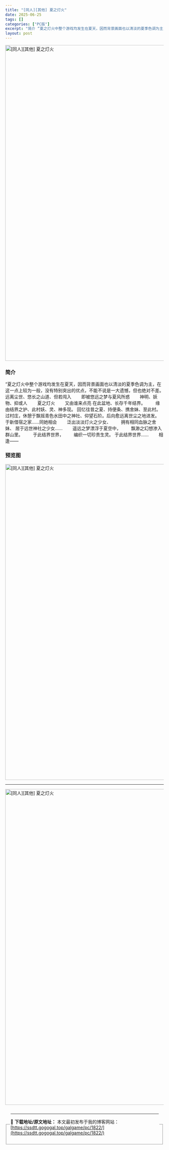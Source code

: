 ```yaml
---
title: "[同人][其他] 夏之灯火"
date: 2025-06-25
tags: []
categories: ["PC版"]
excerpt: "简介 “夏之灯火中整个游戏均发生在夏天，因而背景画面也以清淡的夏季色调为主，在这一点上较为一般，没有特别突出的优点，不能不说是一大遗憾，但也绝对不差。 远离尘世、悠长之山道、但若闯入 　　即被悠远之梦与夏风所惑 　　神明、妖物、抑或人 　　夏之灯火 　　又由谁来点亮 在此盆地、长存千年结界。 　　缘&hellip;"
layout: post
---
```



<p><img decoding="async"   src="https://ssdtt.gogogal.top/wp-content/uploads/2025/06/ea676-00.webp" loading="lazy" alt="[同人][其他] 夏之灯火" style="display: block; margin-left: auto; margin-right: auto; width: 1000px;" /></p>
<div>
<h3>简介</h3>
</p></div>
<p>“夏之灯火中整个游戏均发生在夏天，因而背景画面也以清淡的夏季色调为主，在这一点上较为一般，没有特别突出的优点，不能不说是一大遗憾，但也绝对不差。 远离尘世、悠长之山道、但若闯入 　　即被悠远之梦与夏风所惑 　　神明、妖物、抑或人 　　夏之灯火 　　又由谁来点亮 在此盆地、长存千年结界。 　　缘由结界之护、此村妖、灵、神多现。 回忆往昔之夏、持便条、携舍妹、至此村。 过村庄，休憩于飘摇青色水田中之神社、仰望石阶。后向愈远离世尘之地进发。 于新借宿之家……同她相会 　　泛出淡淡灯火之少女、 　　拥有相同血脉之舍妹、 居于远世神社之少女…… 　　遥远之梦漂浮于夏空中， 　　飘渺之幻想渗入群山里。 　　于此结界世界， 　　编织一切珍贵生灵。 于此结界世界…… 　　相逢――</p>
<h3>预览图</h3>
<p><img decoding="async"   src="https://ssdtt.gogogal.top/wp-content/uploads/2025/06/68c70-01.webp" loading="lazy" alt="[同人][其他] 夏之灯火" style="display: block; margin-left: auto; margin-right: auto; width: 1000px;" /></p>
<hr />
<p><img decoding="async"   src="https://ssdtt.gogogal.top/wp-content/uploads/2025/06/d7e69-02.webp" loading="lazy" alt="[同人][其他] 夏之灯火" style="display: block; margin-left: auto; margin-right: auto; width: 1000px;" /></p>
<div></div>
<fieldset>
<legend>


---
📖 **下载地址/原文地址：** 本文最初发布于我的博客网站：[https://ssdtt.gogogal.top/galgame/pc/1822/](https://ssdtt.gogogal.top/galgame/pc/1822/)
